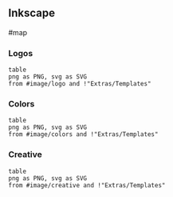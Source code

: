 ## Inkscape
#map 


### Logos

```dataview
table
png as PNG, svg as SVG
from #image/logo and !"Extras/Templates"
```

### Colors

```dataview
table
png as PNG, svg as SVG
from #image/colors and !"Extras/Templates"
```

### Creative

```dataview
table
png as PNG, svg as SVG
from #image/creative and !"Extras/Templates"
```
